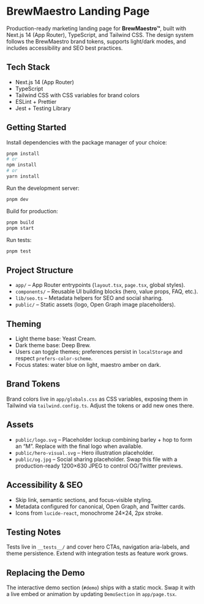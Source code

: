 # BrewMaestro Landing Page

Production-ready marketing landing page for **BrewMaestro™**, built with Next.js 14 (App Router), TypeScript, and Tailwind CSS. The design system follows the BrewMaestro brand tokens, supports light/dark modes, and includes accessibility and SEO best practices.

## Tech Stack
- Next.js 14 (App Router)
- TypeScript
- Tailwind CSS with CSS variables for brand colors
- ESLint + Prettier
- Jest + Testing Library

## Getting Started

Install dependencies with the package manager of your choice:

```bash
pnpm install
# or
npm install
# or
yarn install
```

Run the development server:

```bash
pnpm dev
```

Build for production:

```bash
pnpm build
pnpm start
```

Run tests:

```bash
pnpm test
```

## Project Structure
- `app/` – App Router entrypoints (`layout.tsx`, `page.tsx`, global styles).
- `components/` – Reusable UI building blocks (hero, value props, FAQ, etc.).
- `lib/seo.ts` – Metadata helpers for SEO and social sharing.
- `public/` – Static assets (logo, Open Graph image placeholders).

## Theming
- Light theme base: Yeast Cream.
- Dark theme base: Deep Brew.
- Users can toggle themes; preferences persist in `localStorage` and respect `prefers-color-scheme`.
- Focus states: water blue on light, maestro amber on dark.

## Brand Tokens
Brand colors live in `app/globals.css` as CSS variables, exposing them in Tailwind via `tailwind.config.ts`. Adjust the tokens or add new ones there.

## Assets
- `public/logo.svg` – Placeholder lockup combining barley + hop to form an “M”. Replace with the final logo when available.
- `public/hero-visual.svg` – Hero illustration placeholder.
- `public/og.jpg` – Social sharing placeholder. Swap this file with a production-ready 1200×630 JPEG to control OG/Twitter previews.

## Accessibility & SEO
- Skip link, semantic sections, and focus-visible styling.
- Metadata configured for canonical, Open Graph, and Twitter cards.
- Icons from `lucide-react`, monochrome 24×24, 2px stroke.

## Testing Notes
Tests live in `__tests__/` and cover hero CTAs, navigation aria-labels, and theme persistence. Extend with integration tests as feature work grows.

## Replacing the Demo
The interactive demo section (`#demo`) ships with a static mock. Swap it with a live embed or animation by updating `DemoSection` in `app/page.tsx`.
